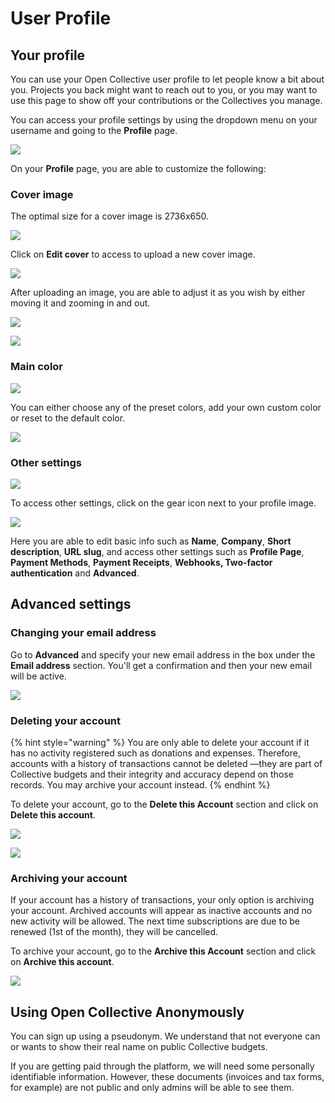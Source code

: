 # User Profile

## Your profile

You can use your Open Collective user profile to let people know a bit about you. Projects you back might want to reach out to you, or you may want to use this page to show off your contributions or the Collectives you manage.

You can access your profile settings by using the dropdown menu on your username and going to the **Profile** page.

![](../.gitbook/assets/financial_contributors_receipts_profile_2021-06-22%20%281%29.png)

On your **Profile** page, you are able to customize the following:

### Cover image

The optimal size for a cover image is 2736x650. 

![](../.gitbook/assets/screen-shot-2021-03-23-at-8.07.27-pm.jpg)

Click on **Edit cover** to access to upload a new cover image.

![](../.gitbook/assets/screen-shot-2021-03-23-at-8.18.30-pm.png)

After uploading an image, you are able to adjust it as you wish by either moving it and zooming in and out.

![](../.gitbook/assets/product_user_profile_moving_2021-04-20.gif)

![](../.gitbook/assets/videoone%20%281%29.gif)

### Main color

![](../.gitbook/assets/product_user_profile_edit_main_color_2021-04-21.png)

You can either choose any of the preset colors, add your own custom color or reset to the default color.

![](../.gitbook/assets/profile_user_profile_choosing_color_2021-04-21.gif)

### Other settings

![](../.gitbook/assets/product_user_profile_settings_2021-04-21.png)

To access other settings, click on the gear icon next to your profile image.

![](../.gitbook/assets/product_user_prodile_settings_page_2021-04-21.png)

Here you are able to edit basic info such as **Name**, **Company**, **Short description**, **URL slug**, and access other settings such as **Profile Page**, **Payment Methods**, **Payment Receipts**, **Webhooks, Two-factor authentication** and **Advanced**.

## Advanced settings

### Changing your email address

Go to **Advanced** and specify your new email address in the box under the **Email address** section. You'll get a confirmation and then your new email will be active.

![](../.gitbook/assets/product_user-profile_new-email_2019-11-15%20%281%29.gif)

### Deleting your account

{% hint style="warning" %}
You are only able to delete your account if it has no activity registered such as donations and expenses. Therefore, accounts with a history of transactions cannot be deleted —they are part of Collective budgets and their integrity and accuracy depend on those records. You may archive your account instead.
{% endhint %}

To delete your account, go to the **Delete this Account** section and click on **Delete this account**.

![](../.gitbook/assets/product_user-profile_advanced_delete_2019-11-15.png)

![](../.gitbook/assets/product_user-profile_advanced_delete_2019-11-15.gif)

### Archiving your account

If your account has a history of transactions, your only option is archiving your account. Archived accounts will appear as inactive accounts and no new activity will be allowed. The next time subscriptions are due to be renewed \(1st of the month\), they will be cancelled.

To archive your account, go to the **Archive this Account** section and click on **Archive this account**.

![](../.gitbook/assets/product_user-profile_advanced_archive_2019-11-15.gif)

## Using Open Collective Anonymously

You can sign up using a pseudonym. We understand that not everyone can or wants to show their real name on public Collective budgets.

If you are getting paid through the platform, we will need some personally identifiable information. However, these documents \(invoices and tax forms, for example\) are not public and only admins will be able to see them.

